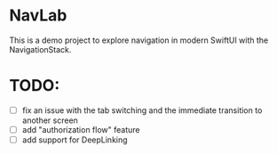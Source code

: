 # NavLab

This is a demo project to explore navigation in modern SwiftUI with the NavigationStack.

# TODO:
- [ ] fix an issue with the tab switching and the immediate transition to another screen
- [ ] add "authorization flow" feature
- [ ] add support for DeepLinking